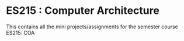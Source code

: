 # ES215 : Computer Architecture

This contains all the mini projects/assignments for the semester course ES215: COA
